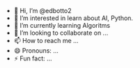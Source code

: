 - 👋 Hi, I’m @edbotto2
- 👀 I’m interested in learn about AI, Python.
- 🌱 I’m currently learning Algoritms
- 💞️ I’m looking to collaborate on ...
- 📫 How to reach me ...
- 😄 Pronouns: ...
- ⚡ Fun fact: ...

<!---
edbotto2/edbotto2 is a ✨ special ✨ repository because its `README.md` (this file) appears on your GitHub profile.
You can click the Preview link to take a look at your changes.
--->
